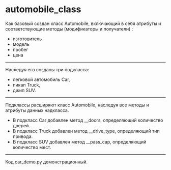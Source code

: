 # automobile_class
Как базовый создан класс Automobile, включающий в себя атрибуты и соответствующие методы (модификаторы и получатели) :
* изготовитель
* модель
* пробег
* цена
***
Наследуя его созданы три подкласса:
* легковой автомобиль Car,
* пикап Truck,
* джип SUV.
***
Подклассы расширяют класс Automobile, наследуя все методы и атрибуты данных надкласса.
* В подкласс Car добавлен метод __doors, определяющий количество дверей.
* В подкласс Truck добавлен метод __drive_type, определяющий тип привода.
* В подкласс SUV добавлен метод __pass_cap, определяющий количество мест.
***
Код car_demo.py демонстрационный.
